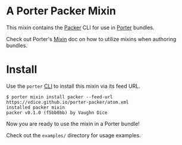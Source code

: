 # A Porter Packer Mixin

This mixin contains the [Packer](https://packer.io/) CLI for use
in [Porter](https://porter.sh) bundles.

Check out Porter's [Mixin](https://porter.sh/author-bundles/#mixins)
doc on how to utilize mixins when authoring bundles.

# Install

Use the `porter` [CLI](https://porter.sh/install/) to install this
mixin via its feed URL.

```console
$ porter mixin install packer --feed-url https://vdice.github.io/porter-packer/atom.xml
installed packer mixin
packer v0.1.0 (f5bb0bb) by Vaughn Dice
```

Now you are ready to use the mixin in a Porter bundle!

Check out the `examples/` directory for usage examples.